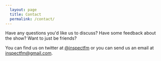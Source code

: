 ```yaml
---
  layout: page
  title: Contact
  permalink: /contact/
---
```


Have any questions you'd like us to discuss? Have some feedback about the show? Want to just be friends?

You can find us on twitter at [@inspectfm](https://twitter.com/inspectfm) or you can send us an email at [inspectfm@gmail.com](mailto:inspectfm@gmail.com).
